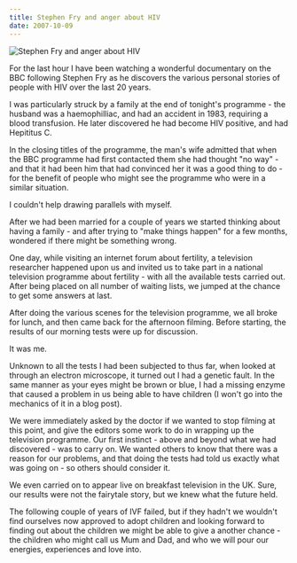 ```yaml
---
title: Stephen Fry and anger about HIV
date: 2007-10-09
---
```


![Stephen Fry and anger about HIV](https://source.unsplash.com/di8ognBauG0/1600x900)

For the last hour I have been watching a wonderful documentary on the BBC following Stephen Fry as he discovers the various personal stories of people with HIV over the last 20 years.

I was particularly struck by a family at the end of tonight's programme - the husband was a haemophilliac, and had an accident in 1983, requiring a blood transfusion. He later discovered he had become HIV positive, and had Hepititus C.

In the closing titles of the programme, the man's wife admitted that when the BBC programme had first contacted them she had thought "no way" - and that it had been him that had convinced her it was a good thing to do - for the benefit of people who might see the programme who were in a similar situation.

I couldn't help drawing parallels with myself.

After we had been married for a couple of years we started thinking about having a family - and after trying to "make things happen" for a few months, wondered if there might be something wrong.

One day, while visiting an internet forum about fertility, a television researcher happened upon us and invited us to take part in a national television programme about fertility - with all the available tests carried out. After being placed on all number of waiting lists, we jumped at the chance to get some answers at last.

After doing the various scenes for the television programme, we all broke for lunch, and then came back for the afternoon filming. Before starting, the results of our morning tests were up for discussion.

It was me.

Unknown to all the tests I had been subjected to thus far, when looked at through an electron microscope, it turned out I had a genetic fault. In the same manner as your eyes might be brown or blue, I had a missing enzyme that caused a problem in us being able to have children (I won't go into the mechanics of it in a blog post).

We were immediately asked by the doctor if we wanted to stop filming at this point, and give the editors some work to do in wrapping up the television programme. Our first instinct - above and beyond what we had discovered - was to carry on. We wanted others to know that there was a reason for our problems, and that doing the tests had told us exactly what was going on - so others should consider it.

We even carried on to appear live on breakfast television in the UK. Sure, our results were not the fairytale story, but we knew what the future held.

The following couple of years of IVF failed, but if they hadn't we wouldn't find ourselves now approved to adopt children and looking forward to finding out about the children we might be able to give a another chance - the children who might call us Mum and Dad, and who we will pour our energies, experiences and love into.